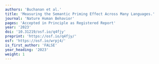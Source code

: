 ```yaml
---
authors: 'Buchanan et al.'
title: 'Measuring the Semantic Priming Effect Across Many Languages.'
journal: 'Nature Human Behavior'
pages: 'Accepted in Principle as Registered Report'
year: '2023'
doi: '10.31219/osf.io/q4fjy'
preprint: 'https://osf.io/q4fjy/'
osf: 'https://osf.io/wrpj4/'
is_first_author: 'FALSE'
year_heading: '2023'
weight: 1
---
```

